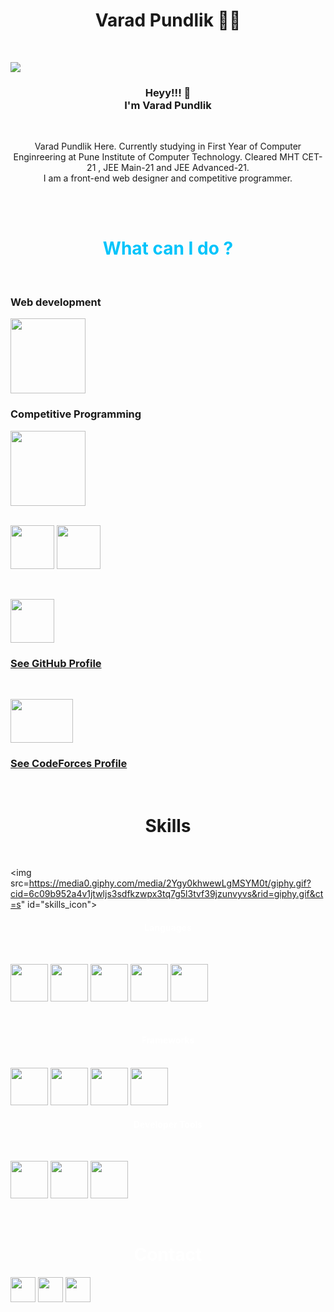 <h1 class="title" align="center"><b>Varad Pundlik </b>👨‍💻</h1>
<br>

<img src="https://varadvpundlik.files.wordpress.com/2020/04/img_20210815_153630093_burst000_cover_top-01.jpg"
    id="photo" align="center">
<h3 class="content" align="center">Heyy!!! 👋<br>I'm Varad Pundlik</h3><br>
<p class="content" align="center"> Varad Pundlik Here. Currently studying in First Year of Computer Enginreering
    at Pune
    Institute of Computer
    Technology.
    Cleared MHT CET-21 , JEE Main-21 and JEE Advanced-21.
    <br>
    I am a front-end web designer and competitive programmer.
</p>
    
<br>
<br>
<h1 align="center" style="color: rgb(0, 196, 251);" id="ow_title"><b>What can I do ?</b></h1>
<br>

<h3>Web development</h3>
<img src="Assets/ColorlessBitesizedKob-max-1mb.gif" height="120px" id="web-logo">

<br>
  
<h3>Competitive Programming</h3>
<img src="Assets/rubikscube_3.gif" height="120px" id="cp-logo">

<br>

<br>
 
<a href="https://www.codechef.com/users/varadpundlik"><img
src="https://cdn.codechef.com/sites/all/themes/abessive/cc-logo.svg" height="70px"></a>
<a href="https://www.codechef.com/users/varadpundlik"><img src="Assets/codechef rating.png"
height="70px"></a>
 
<br>

<a href="https://github.com/varadpundlik"><img src="https://cdn-icons-png.flaticon.com/512/25/25231.png"
height="70px"></a>
<a href="https://github.com/varadpundlik">
<h3>See GitHub Profile</h3>
</a>

<br>

<a href="https://codeforces.com/profile/varadPundlik"><img
src="https://cdn.iconscout.com/icon/free/png-256/code-forces-3629285-3031869.png" height="70px"
width="100px"></a>
<a href="https://codeforces.com/profile/varadPundlik">
<h3>See CodeForces Profile</h3>
</a>
 
<br>
<h1 align="center" color="white" class="sk_title"><b>Skills</b></h1><br>
    
<img src=https://media0.giphy.com/media/2Ygy0khwewLgMSYM0t/giphy.gif?cid=6c09b952a4v1jtwljs3sdfkzwpx3tq7g5l3tvf39jzunvyvs&rid=giphy.gif&ct=s" id="skills_icon">

<h4 align="center" style="color: white;">Languages</h4>
<br>
   
<img src="https://upload.wikimedia.org/wikipedia/commons/thumb/1/18/ISO_C%2B%2B_Logo.svg/1822px-ISO_C%2B%2B_Logo.svg.png"
height="60px" class="imag">
<img src="https://upload.wikimedia.org/wikipedia/commons/thumb/c/c3/Python-logo-notext.svg/1024px-Python-logo-notext.svg.png"
    height="60px" class="imag">
<img src="https://upload.wikimedia.org/wikipedia/commons/thumb/6/61/HTML5_logo_and_wordmark.svg/512px-HTML5_logo_and_wordmark.svg.png"
    height="60px" class="imag">
<img src="https://upload.wikimedia.org/wikipedia/commons/thumb/d/d5/CSS3_logo_and_wordmark.svg/1452px-CSS3_logo_and_wordmark.svg.png"
    height="60px" class="imag">
<img src="https://iconape.com/wp-content/files/ez/353342/svg/javascript-seeklogo.com.svg" height="60px" class="imag">

<br>
<h4 align="center" style="color: white;">Frameworks</h4>
<br>
    
<img src="https://iconape.com/wp-content/files/yb/61798/svg/flutter-logo.svg" height="60px" class="imag">
<img src="https://upload.wikimedia.org/wikipedia/commons/thumb/b/b2/Bootstrap_logo.svg/512px-Bootstrap_logo.svg.png"
    height="60px" class="imag">
<img src="https://cdn-icons-png.flaticon.com/512/919/919825.png"
    height="60px" class="imag">
<img src="https://w7.pngwing.com/pngs/925/447/png-transparent-express-js-node-js-javascript-mongodb-node-js-text-trademark-logo.png"
    height="60px" class="imag">
    <br>
    <h4 align="center" style="color: white;">Developer Tools</h4>
    <br>
    
<img src="https://e7.pngegg.com/pngimages/713/558/png-clipart-computer-icons-pro-git-github-logo-text-logo-thumbnail.png"
    height="60px" class="imag">
<img src="https://encrypted-tbn0.gstatic.com/images?q=tbn:ANd9GcRtOPuZyzxmuy3mJO1Vzwf2Z-nYxDJVWkFMvg&usqp=CAU"
    height="60px" class="imag">
<img src="https://upload.wikimedia.org/wikipedia/commons/f/f9/Windows_Terminal_Logo.png?20190622111111"
    height="60px" class="imag">

<br>
       
<h1 align="center" style="color: white;" class="sk_title">Contact</h1>
    
<a href="https://www.linkedin.com/in/varad-pundlik-3a6178205"><img
src=" https://cdn-icons-png.flaticon.com/512/174/174857.png " height="40px"></a>
<a href=" mailto:varadpundlik@gmail.com"><img
src=" https://mailmeteor.com/logos/assets/PNG/Gmail_Logo_512px.png" height="40px"></a>
<a href="https://www.instagram.com/varadpundlik31/"><img
src="https://www.freepnglogos.com/uploads/logo-ig-png/logo-ig-stunning-instagram-logo-vector-download-for-new-7.png"
height="40px"></a>
    

